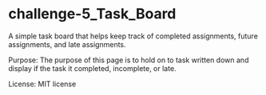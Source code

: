 # challenge-5_Task_Board
A simple task board that helps keep track of completed assignments, future assignments, and late assignments.

Purpose: The purpose of this page is to hold on to task written down and display if the task it completed, incomplete, or late.



License: MIT license
